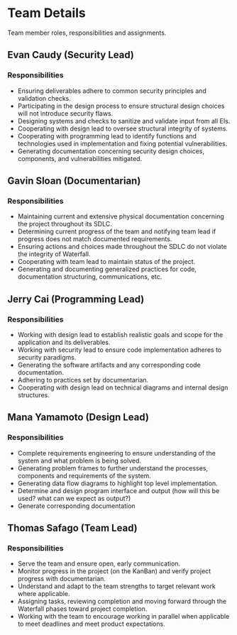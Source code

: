 
# Team Details

Team member roles, responsibilities and assignments.

## Evan Caudy (Security Lead)
### Responsibilities
- Ensuring deliverables adhere to common security principles and validation checks.
- Participating in the design process to ensure structural design choices will not introduce security flaws.
- Designing systems and checks to sanitize and validate input from all EIs.
- Cooperating with design lead to oversee structural integrity of systems.
- Cooperating with programming lead to identify functions and technologies used in implementation and fixing potential vulnerabilities.
- Generating documentation concerning security design choices, components, and vulnerabilities mitigated.

## Gavin Sloan (Documentarian)
### Responsibilities
- Maintaining current and extensive physical documentation concerning the project throughout its SDLC.
- Determining current progress of the team and notifying team lead if progress does not match documented requirements.
- Ensuring actions and choices made throughout the SDLC do not violate the integrity of Waterfall.
- Cooperating with team lead to maintain status of the project.
- Generating and documenting generalized practices for code, documentation structuring, communications, etc.

## Jerry Cai (Programming Lead)
### Responsibilities
- Working with design lead to establish realistic goals and scope for the application and its deliverables.
- Working with security lead to ensure code implementation adheres to security paradigms.
- Generating the software artifacts and any corresponding code documentation.
- Adhering to practices set by documentarian.
- Cooperating with design lead on technical diagrams and internal design structures.

## Mana Yamamoto (Design Lead)
### Responsibilities
- Complete requirements engineering to ensure understanding of the system and what problem is being solved.
- Generating problem frames to further understand the processes, components and requirements of the system.
- Generating data flow diagrams to highlight top level implementation.
- Determine and design program interface and output (how will this be used? what can we expect as output?)
- Generate corresponding documentation

## Thomas Safago (Team Lead)
### Responsibilities
- Serve the team and ensure open, early communication.
- Monitor progress in the project (on the KanBan) and verify project progress with documentarian.
- Understand and adapt to the team strengths to target relevant work where applicable.
- Assigning tasks, reviewing completion and moving forward through the Waterfall phases toward project completion.
- Working with the team to encourage working in parallel when applicable to meet deadlines and meet product expectations.
